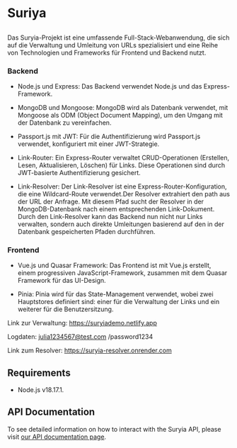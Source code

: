 # Suriya
## 

Das Suryia-Projekt ist eine umfassende Full-Stack-Webanwendung, die sich auf die Verwaltung und Umleitung von URLs spezialisiert und eine Reihe von Technologien und Frameworks für Frontend und Backend nutzt. 

### Backend

- Node.js und Express: Das Backend verwendet Node.js und das Express-Framework.

- MongoDB und Mongoose: MongoDB wird als Datenbank verwendet, mit Mongoose als ODM (Object Document Mapping), um den Umgang mit der Datenbank zu vereinfachen.

- Passport.js mit JWT: Für die Authentifizierung wird Passport.js verwendet, konfiguriert mit einer JWT-Strategie.

- Link-Router: Ein Express-Router verwaltet CRUD-Operationen (Erstellen, Lesen, Aktualisieren, Löschen) für Links. Diese Operationen sind durch JWT-basierte Authentifizierung gesichert.

- Link-Resolver: Der Link-Resolver ist eine Express-Router-Konfiguration, die eine Wildcard-Route verwendet.Der Resolver extrahiert den path aus der URL der Anfrage. Mit diesem Pfad sucht der Resolver in der MongoDB-Datenbank nach einem entsprechenden Link-Dokument. Durch den Link-Resolver kann das Backend nun nicht nur Links verwalten, sondern auch direkte Umleitungen basierend auf den in der Datenbank gespeicherten Pfaden durchführen.

### Frontend

- Vue.js und Quasar Framework: Das Frontend ist mit Vue.js erstellt, einem progressiven JavaScript-Framework, zusammen mit dem Quasar Framework für das UI-Design.

- Pinia: Pinia wird für das State-Management verwendet, wobei zwei Hauptstores definiert sind: einer für die Verwaltung der Links und ein weiterer für die Benutzersitzung.

Link zur Verwaltung: 
https://suryiademo.netlify.app

Logdaten:
julia1234567@test.com /password1234

Link zum Resolver:
https://suryia-resolver.onrender.com

## Requirements

- Node.js v18.17.1.

## API Documentation
To see detailed information on how to interact with the Suryia API, please visit [our API documentation page](https://documenter.getpostman.com/view/29432245/2s9Y5bPg9U).
